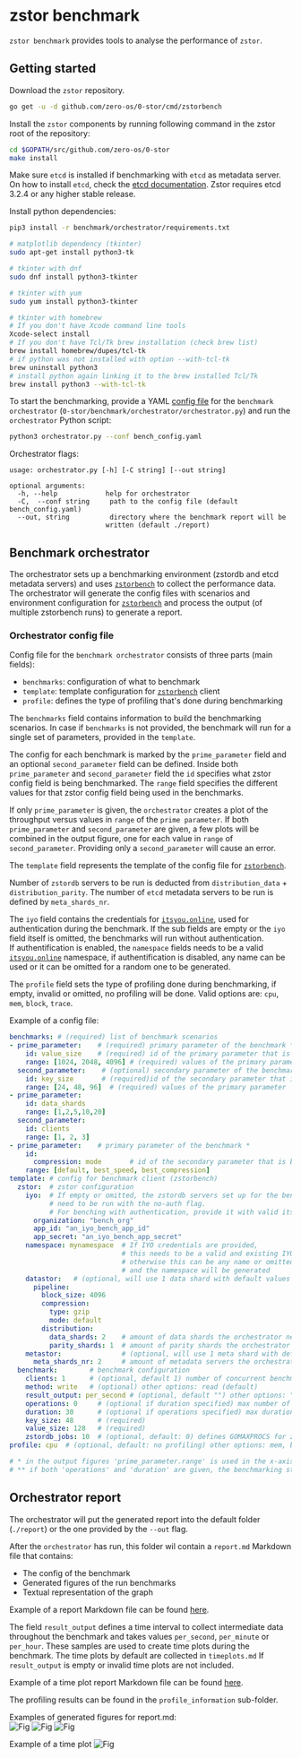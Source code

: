 # zstor benchmark

`zstor benchmark` provides tools to analyse the performance of `zstor`.

## Getting started

Download the `zstor` repository.
```bash
go get -u -d github.com/zero-os/0-stor/cmd/zstorbench
```

Install the `zstor` components by running following command in the zstor root of the repository:
```bash
cd $GOPATH/src/github.com/zero-os/0-stor
make install
```

Make sure `etcd` is installed if benchmarking with `etcd` as metadata server. On how to install `etcd`, check the [etcd documentation](https://coreos.com/etcd/docs/3.2.4/index.html).
Zstor requires	etcd 3.2.4 or any higher stable release.

Install python dependencies:
```bash
pip3 install -r benchmark/orchestrator/requirements.txt

# matplotlib dependency (tkinter)
sudo apt-get install python3-tk

# tkinter with dnf
sudo dnf install python3-tkinter

# tkinter with yum
sudo yum install python3-tkinter

# tkinter with homebrew
# If you don't have Xcode command line tools
Xcode-select install
# If you don't have Tcl/Tk brew installation (check brew list)
brew install homebrew/dupes/tcl-tk
# if python was not installed with option --with-tcl-tk
brew uninstall python3
# install python again linking it to the brew installed Tcl/Tk
brew install python3 --with-tcl-tk
```

To start the benchmarking, provide a YAML [config file](#orchestrator-config-file) for the `benchmark orchestrator` (`0-stor/benchmark/orchestrator/orchestrator.py`) and run the `orchestrator` Python script:
``` bash
python3 orchestrator.py --conf bench_config.yaml
```

Orchestrator flags:
```
usage: orchestrator.py [-h] [-C string] [--out string]

optional arguments:
  -h, --help            help for orchestrator
  -C,  --conf string     path to the config file (default bench_config.yaml)
  --out, string          directory where the benchmark report will be
                        written (default ./report)
```

## Benchmark orchestrator
  
The orchestrator sets up a benchmarking environment (zstordb and etcd metadata servers) and uses [`zstorbench`](/cmd/zstorbench/README.md) to collect the performance data. The orchestrator will generate the config files with scenarios and environment configuration for [`zstorbench`](/cmd/zstorbench/README.md) and process the output (of multiple zstorbench runs) to generate a report.

### Orchestrator config file

Config file for the `benchmark orchestrator` consists of three parts (main fields):

  * `benchmarks`: configuration of what to benchmark
  * `template`: template configuration for [`zstorbench`](/cmd/zstorbench/README.md) client
  * `profile`: defines the type of profiling that's done during benchmarking

The `benchmarks` field contains information to build the benchmarking scenarios. In case if `benchmarks` is not provided, the benchmark will run for a single set of parameters, provided in the `template`.

The config for each benchmark is marked by the `prime_parameter` field and an optional `second_parameter` field can be defined. Inside both `prime_parameter` and `second_parameter` field the `id` specifies what zstor config field is being benchmarked. The `range` field specifies the different values for that zstor config field being used in the benchmarks.

If only `prime_parameter` is given, the `orchestrator` creates a plot of the throughput versus values in `range` of the `prime parameter`.
If both `prime_parameter` and `second_parameter` are given, a few plots will be combined in the output figure, one for each value in `range` of `second_parameter`.
Providing only a `second_parameter` will cause an error.

The `template` field represents the template of the config file for [`zstorbench`](/cmd/zstorbench/README.md).

Number of `zstordb` servers to be run is deducted from `distribution_data` + `distribution_parity`. The number of `etcd` metadata servers to be run is defined by `meta_shards_nr`.

The `iyo` field contains the credentials for [`itsyou.online`](https://itsyou.online), used for authentication during the benchmark. If the sub fields are empty or the `iyo` field itself is omitted, the benchmarks will run without authentication.  
If authentification is enabled, the `namespace` fields needs to be a valid [`itsyou.online`](https://itsyou.online) namespace, if authentification is disabled, any name can be used or it can be omitted for a random one to be generated.

The `profile` field sets the type of profiling done during benchmarking, if empty, invalid or omitted, no profiling will be done. Valid options are: `cpu`, `mem`, `block`, `trace`.

Example of a config file:
``` yaml
benchmarks: # (required) list of benchmark scenarios
- prime_parameter:    # (required) primary parameter of the benchmark *
    id: value_size    # (required) id of the primary parameter that is being benchmarked
    range: [1024, 2048, 4096] # (required) values of the primary parameter
  second_parameter:    # (optional) secondary parameter of the benchmark *
    id: key_size       # (required)id of the secondary parameter that is being benchmarked
    range: [24, 48, 96]  # (required) values of the primary parameter
- prime_parameter:
    id: data_shards   
    range: [1,2,5,10,20]
  second_parameter:
    id: clients
    range: [1, 2, 3]
- prime_parameter:    # primary parameter of the benchmark *
    id:
      compression: mode       # id of the secondary parameter that is being benchmarked
    range: [default, best_speed, best_compression]   
template: # config for benchmark client (zstorbench)
  zstor:  # zstor configuration
    iyo:  # If empty or omitted, the zstordb servers set up for the benchmark 
          # need to be run with the no-auth flag.
          # For benching with authentication, provide it with valid itsyou.online credentials
      organization: "bench_org"
      app_id: "an_iyo_bench_app_id"
      app_secret: "an_iyo_bench_app_secret"
    namespace: mynamespace  # If IYO credentials are provided,
                            # this needs to be a valid and existing IYO namespace,
                            # otherwise this can be any name or omitted
                            # and the namespace will be generated
    datastor:   # (optional, will use 1 data shard with default values if omitted) datastor config.
      pipeline:
        block_size: 4096
        compression:
          type: gzip
          mode: default
        distribution:
          data_shards: 2    # amount of data shards the orchestrator needs to setup for benchmarking
          parity_shards: 1  # amount of parity shards the orchestrator needs to setup for benchmarking
    metastor:               # (optional, will use 1 meta shard with default values if omitted) metastor config.
      meta_shards_nr: 2     # amount of metadata servers the orchestrator needs to setup for benchmarking
  benchmark:        # benchmark configuration
    clients: 1      # (optional, default 1) number of concurrent benchmarking clients
    method: write   # (optional) other options: read (default)
    result_output: per_second # (optional, default "") other options: "" (no per interval in result), per_minute, per_hour
    operations: 0     # (optional if duration specified) max number of operations(reads/writes) in benchmark **
    duration: 30      # (optional if operations specified) max duration of the benchmark **
    key_size: 48      # (required)
    value_size: 128   # (required)
    zstordb_jobs: 10  # (optional, default: 0) defines GOMAXPROCS for zstordb.
profile: cpu  # (optional, default: no profiling) other options: mem, block, trace

# * in the output figures 'prime_parameter.range' is used in the x-axis, while 'second_parameter.range' enables multiplot.
# ** if both 'operations' and 'duration' are given, the benchmarking stops on the first condition met.
```

## Orchestrator report

The orchestrator will put the generated report into the default folder (`./report`) or the one provided by the `--out` flag.

After the `orchestrator` has run, this folder wil contain a `report.md` Markdown file that contains:
* The config of the benchmark
* Generated figures of the run benchmarks 
* Textual representation of the graph

Example of a report Markdown file can be found [here](assets/example_report/report.md).

The field `result_output` defines a time interval to collect intermediate data throughout the benchmark and takes values `per_second`, `per_minute` or `per_hour`. These samples are used to create time plots during the benchmark. The time plots by default are collected in `timeplots.md` If `result_output` is empty or invalid time plots are not included.

Example of a time plot report Markdown file can be found [here](assets/example_report/timeplots.md).

The profiling results can be found in the `profile_information` sub-folder.

Examples of generated figures for report.md:  
![Fig](assets/fig1.png) 
![Fig](assets/fig2.png) 
![Fig](assets/fig3.png) 

Example of a time plot 
![Fig](assets/fig4.png) 

